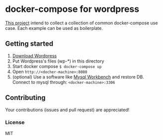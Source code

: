 # docker-compose for wordpress
[This project](https://github.com/chrvadala/docker-compose-examples)
intend to collect a collection of common docker-compose use case.
Each example can be used as boilerplate.

## Getting started

1. [Download Wordpress](https://wordpress.org/latest.zip)
2. Put Wordpress's files (wp-*) in this directory
3. Start docker compose ` $ docker-compose up `
4. Open `http://<docher-machine>:8080`
5. (optional) Use a software like [Mysql Workbench](http://dev.mysql.com/downloads/workbench/)
    and restore DB. Connect to mysql through: `<docker-machine>:3306`

## Contributing
Your contributions (issues and pull request) are appreciated!

### License
MIT
